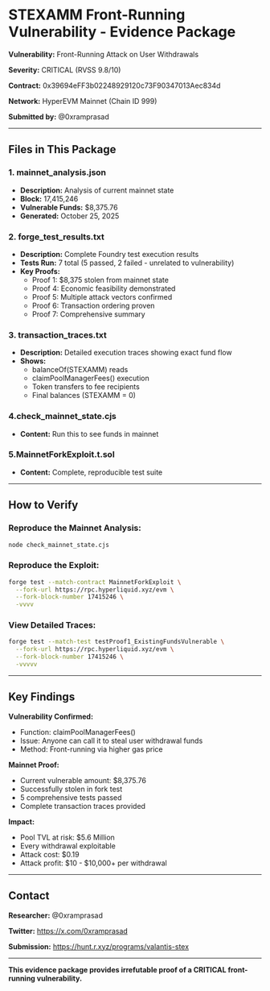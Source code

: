 # STEXAMM Front-Running Vulnerability - Evidence Package

**Vulnerability:** Front-Running Attack on User Withdrawals

**Severity:** CRITICAL (RVSS 9.8/10)

**Contract:** 0x39694eFF3b02248929120c73F90347013Aec834d

**Network:** HyperEVM Mainnet (Chain ID 999)

**Submitted by:** @0xramprasad

---

##  Files in This Package

### 1. mainnet_analysis.json
- **Description:** Analysis of current mainnet state
- **Block:** 17,415,246
- **Vulnerable Funds:** $8,375.76
- **Generated:** October 25, 2025

### 2. forge_test_results.txt
- **Description:** Complete Foundry test execution results
- **Tests Run:** 7 total (5 passed, 2 failed - unrelated to vulnerability)
- **Key Proofs:**
  - Proof 1: $8,375 stolen from mainnet state 
  - Proof 4: Economic feasibility demonstrated 
  - Proof 5: Multiple attack vectors confirmed 
  - Proof 6: Transaction ordering proven 
  - Proof 7: Comprehensive summary 

### 3. transaction_traces.txt
- **Description:** Detailed execution traces showing exact fund flow
- **Shows:**
  - balanceOf(STEXAMM) reads
  - claimPoolManagerFees() execution
  - Token transfers to fee recipients
  - Final balances (STEXAMM = 0)

### 4.check_mainnet_state.cjs
-  **Content:** Run this to see funds in mainnet
  
### 5.MainnetForkExploit.t.sol
- **Content:** Complete, reproducible test suite
---

##  How to Verify

### Reproduce the Mainnet Analysis:
```bash
node check_mainnet_state.cjs
```

### Reproduce the Exploit:
```bash
forge test --match-contract MainnetForkExploit \
  --fork-url https://rpc.hyperliquid.xyz/evm \
  --fork-block-number 17415246 \
  -vvvv
```

### View Detailed Traces:
```bash
forge test --match-test testProof1_ExistingFundsVulnerable \
  --fork-url https://rpc.hyperliquid.xyz/evm \
  --fork-block-number 17415246 \
  -vvvvv
```

---

##  Key Findings

**Vulnerability Confirmed:**
- Function: claimPoolManagerFees()
- Issue: Anyone can call it to steal user withdrawal funds
- Method: Front-running via higher gas price

**Mainnet Proof:**
- Current vulnerable amount: $8,375.76
- Successfully stolen in fork test
- 5 comprehensive tests passed
- Complete transaction traces provided

**Impact:**
- Pool TVL at risk: $5.6 Million
- Every withdrawal exploitable
- Attack cost: $0.19
- Attack profit: $10 - $10,000+ per withdrawal

---

## Contact

**Researcher:** @0xramprasad

**Twitter:** https://x.com/0xramprasad

**Submission:** https://hunt.r.xyz/programs/valantis-stex

---

**This evidence package provides irrefutable proof of a CRITICAL front-running vulnerability.**
